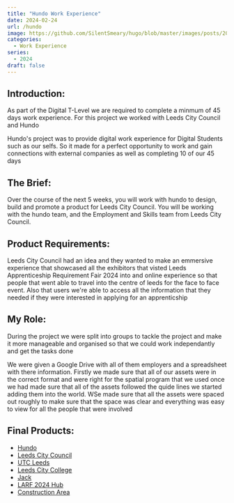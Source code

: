 ```yaml
---
title: "Hundo Work Experience"
date: 2024-02-24
url: /hundo
image: https://github.com/SilentSmeary/hugo/blob/master/images/posts/2024/hundo.png?raw=true
categories:
  - Work Experience
series:
  - 2024 
draft: false
---
```

## Introduction:
As part of the Digital T-Level we are required to complete a minmum of 45 days work experience. For this project we worked with Leeds City Council and Hundo

Hundo's project was to provide digital work experience for Digital Students such as our selfs. So it made for a perfect opportunity to work and gain connections with external companies as well as completing 10 of our 45 days

## The Brief:
Over the course of the next 5 weeks, you will work with hundo to design, build and promote a product for Leeds City Council. You will be working with the hundo team, and the Employment and Skills team from Leeds City Council.

## Product Requirements:
Leeds City Council had an idea and they wanted to make an emmersive experience that showcased all the exhibitors that visted Leeds Apprenticeship Requirement Fair 2024 into and online experience so that people that went able to travel into the centre of leeds for the face to face event. Also that users we're able to access all the information that they needed if they were interested in applying for an apprenticship

## My Role:
During the project we were split into groups to tackle the project and make it more manageable and organised so that we could work independantly and get the tasks done

We were given a Google Drive with all of them employers and a spreadsheet with there information. Firstly we made sure that all of our assets were in the correct format and were right for the spatial program that we used once we had made sure that all of the assets followed the quide lines we started adding them into the world. WSe made sure that all the assets were spaced out roughly to make sure that the space was clear and everything was easy to view for all the people that were involved

## Final Products:
- [Hundo](https://Hundo.xyz) 
- [Leeds City Council](https://www.leeds.gov.uk/)
- [UTC Leeds](https://www.utcleeds.co.uk/)
- [Leeds City College](https://leedscitycollege.ac.uk/)
- [Jack](https://github.com/gxlxzzzz)
- [LARF 2024 Hub](https://www.spatial.io/s/LARF24-The-Online-Edition-65b798bf5e7e990cda4c3ca8)
- [Construction Area](https://spatial.io/s/Construction-65ae2f68cec4e3df5917c10e?share=6692365276193958705)
